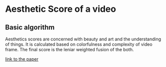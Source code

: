 # Aesthetic Score of a video

## Basic algorithm

Aesthetics scores are concerned with beauty and art and the understanding of things. It is calculated based on colorfulness and complexity of video frame.
The final score is the leniar weighted fusion of the both.

[link to the paper](https://ieeexplore.ieee.org/document/8889708)
